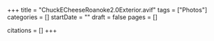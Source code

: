 +++
title = "ChuckECheeseRoanoke2.0Exterior.avif"
tags = ["Photos"]
categories = []
startDate = ""
draft = false
pages = []

citations = []
+++
